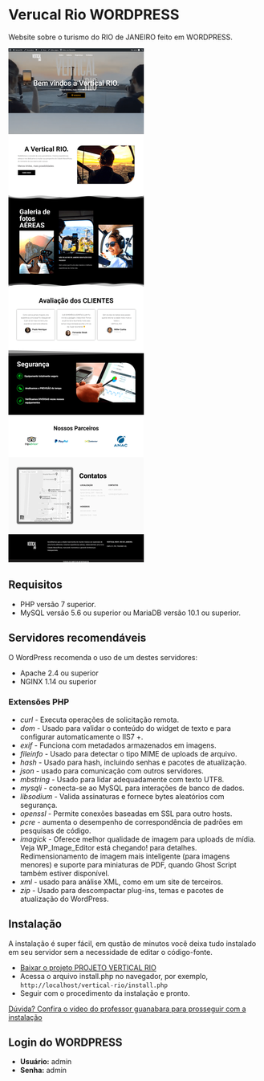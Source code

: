# Verucal Rio WORDPRESS
Website sobre o turismo do RIO de JANEIRO feito em WORDPRESS. 

![Tela principal](https://github.com/smarcelloc/vertical-rio/blob/master/tela.png?raw=true)

## Requisitos
- PHP versão 7 superior.
- MySQL versão 5.6 ou superior ou MariaDB versão 10.1 ou superior.

## Servidores recomendáveis
O WordPress recomenda o uso de um destes servidores:

- Apache 2.4 ou superior
- NGINX 1.14 ou superior
### Extensões PHP
- *curl* - Executa operações de solicitação remota.
- *dom* - Usado para validar o conteúdo do widget de texto e para configurar automaticamente o IIS7 +.
- *exif* - Funciona com metadados armazenados em imagens.
- *fileinfo* - Usado para detectar o tipo MIME de uploads de arquivo.
- *hash* - Usado para hash, incluindo senhas e pacotes de atualização.
- *json* - usado para comunicação com outros servidores.
- *mbstring* - Usado para lidar adequadamente com texto UTF8.
- *mysqli* - conecta-se ao MySQL para interações de banco de dados.
- *libsodium* - Valida assinaturas e fornece bytes aleatórios com segurança.
- *openssl* - Permite conexões baseadas em SSL para outro hosts.
- *pcre* - aumenta o desempenho de correspondência de padrões em pesquisas de código.
- *imagick* - Oferece melhor qualidade de imagem para uploads de mídia. Veja WP_Image_Editor está chegando! para detalhes. Redimensionamento de imagem mais inteligente (para imagens menores) e suporte para miniaturas de PDF, quando Ghost Script também estiver disponível.
- *xml* - usado para análise XML, como em um site de terceiros.
- *zip* - Usado para descompactar plug-ins, temas e pacotes de atualização do WordPress.

## Instalação
A instalação é super fácil, em qustão de minutos você deixa tudo instalado em seu servidor sem a necessidade de editar o código-fonte.

- [Baixar o projeto PROJETO VERTICAL RIO](https://github.com/smarcelloc/vertical-rio/archive/master.zip)
- Acessa o arquivo install.php no navegador, por exemplo, `http://localhost/vertical-rio/install.php`
- Seguir com o procedimento da instalação e pronto.


[Dúvida? Confira o video do professor guanabara para prosseguir com a instalação](https://youtu.be/2knQZnWOWSw?t=833)

## Login do WORDPRESS
- **Usuário:** admin
- **Senha:** admin
